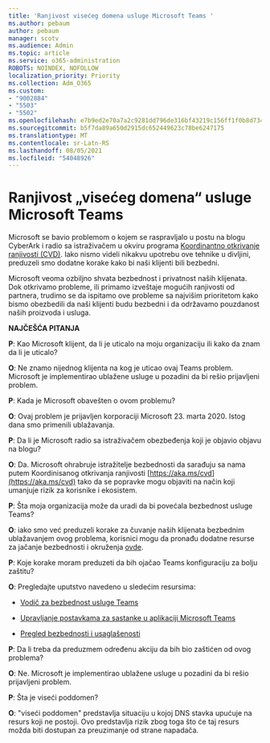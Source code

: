 ```yaml
---
title: 'Ranjivost visećeg domena usluge Microsoft Teams '
ms.author: pebaum
author: pebaum
manager: scotv
ms.audience: Admin
ms.topic: article
ms.service: o365-administration
ROBOTS: NOINDEX, NOFOLLOW
localization_priority: Priority
ms.collection: Adm_O365
ms.custom:
- "9002884"
- "5503"
- "5502"
ms.openlocfilehash: e7b9ed2e70a7a2c9281dd796de316bf43219c156ff1f0b8d734b428a482af4d6
ms.sourcegitcommit: b5f7da89a650d2915dc652449623c78be6247175
ms.translationtype: MT
ms.contentlocale: sr-Latn-RS
ms.lasthandoff: 08/05/2021
ms.locfileid: "54048926"
---
```

# <a name="microsoft-teams-dangling-domain-vulnerability"></a>Ranjivost „visećeg domena“ usluge Microsoft Teams 

Microsoft se bavio problemom o kojem se raspravljalo u postu na blogu CyberArk i radio sa istraživačem u okviru programa [Koordinantno otkrivanje ranjivosti (CVD)](https://aka.ms/cvd). Iako nismo videli nikakvu upotrebu ove tehnike u divljini, preduzeli smo dodatne korake kako bi naši klijenti bili bezbedni.

Microsoft veoma ozbiljno shvata bezbednost i privatnost naših klijenata. Dok otkrivamo probleme, ili primamo izveštaje mogućih ranjivosti od partnera, trudimo se da ispitamo ove probleme sa najvišim prioritetom kako bismo obezbedili da naši klijenti budu bezbedni i da održavamo pouzdanost naših proizvoda i usluga.

**NAJČEŠĆA PITANJA**

**P**: Kao Microsoft klijent, da li je uticalo na moju organizaciju ili kako da znam da li je uticalo?

**O**: Ne znamo nijednog klijenta na kog je uticao ovaj Teams problem. Microsoft je implementirao ublažene usluge u pozadini da bi rešio prijavljeni problem.

**P**: Kada je Microsoft obavešten o ovom problemu?

**O**: Ovaj problem je prijavljen korporaciji Microsoft 23. marta 2020. Istog dana smo primenili ublažavanja.

**P**: Da li je Microsoft radio sa istraživačem obezbeđenja koji je objavio objavu na blogu?

**O**: Da. Microsoft ohrabruje istražitelje bezbednosti da sarađuju sa nama putem Koordinisanog otkrivanja ranjivosti [https://aka.ms/cvd](https://aka.ms/cvd) tako da se popravke mogu objaviti na način koji umanjuje rizik za korisnike i ekosistem.  

**P**: Šta moja organizacija može da uradi da bi povećala bezbednost usluge Teams?  

**O**: iako smo već preduzeli korake za čuvanje naših klijenata bezbednim ublažavanjem ovog problema, korisnici mogu da pronađu dodatne resurse za jačanje bezbednosti i okruženja [ovde](https://www.microsoft.com/microsoft-365/blog/2020/04/06/it-professionals-privacy-security-microsoft-teams/).  

**P**: Koje korake moram preduzeti da bih ojačao Teams konfiguraciju za bolju zaštitu?

**O**: Pregledajte uputstvo navedeno u sledećim resursima: 

- [Vodič za bezbednost usluge Teams](https://docs.microsoft.com/microsoftteams/teams-security-guide)

- [Upravljanje postavkama za sastanke u aplikaciji Microsoft Teams](https://docs.microsoft.com/microsoftteams/meeting-settings-in-teams)

- [Pregled bezbednosti i usaglašenosti](https://docs.microsoft.com/microsoftteams/security-compliance-overview)

**P**: Da li treba da preduzmem određenu akciju da bih bio zaštićen od ovog problema?

**O**: Ne. Microsoft je implementirao ublažene usluge u pozadini da bi rešio prijavljeni problem.

**P**: Šta je viseći poddomen?

**O**: "viseći poddomen" predstavlja situaciju u kojoj DNS stavka upućuje na resurs koji ne postoji.  Ovo predstavlja rizik zbog toga što će taj resurs možda biti dostupan za preuzimanje od strane napadača.
